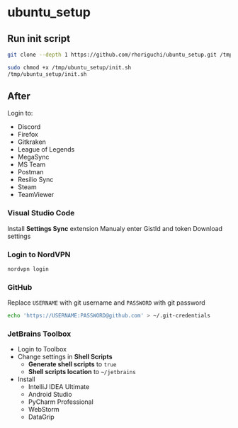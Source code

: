 # ubuntu_setup

## Run init script

```bash
git clone --depth 1 https://github.com/rhoriguchi/ubuntu_setup.git /tmp/ubuntu_setup

sudo chmod +x /tmp/ubuntu_setup/init.sh
/tmp/ubuntu_setup/init.sh
```

## After

Login to:

- Discord
- Firefox
- Gitkraken
- League of Legends
- MegaSync
- MS Team
- Postman
- Resilio Sync
- Steam
- TeamViewer

### Visual Studio Code

Install **Settings Sync** extension
Manualy enter GistId and token
Download settings

### Login to NordVPN

```bash
nordvpn login
```

### GitHub

Replace `USERNAME` with git username and `PASSWORD` with git password

```bash
echo 'https://USERNAME:PASSWORD@github.com' > ~/.git-credentials
```

### JetBrains Toolbox

- Login to Toolbox
- Change settings in **Shell Scripts**
  - **Generate shell scripts** to `true`
  - **Shell scripts location** to `~/jetbrains`
- Install
  - IntelliJ IDEA Ultimate
  - Android Studio
  - PyCharm Professional
  - WebStorm
  - DataGrip
